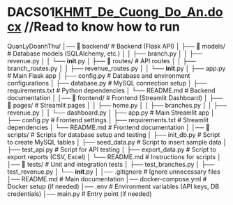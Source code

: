 # DACS01[KHMT_De_Cuong_Do_An.docx](https://github.com/user-attachments/files/19154100/KHMT_De_Cuong_Do_An.docx) //Read to know how to run
QuanLyDoanhThu/
│── 📂 backend/                  # Backend (Flask API)
│   ├── 📂 models/               # Database models (SQLAlchemy, etc.)
│   │   ├── branch.py
│   │   ├── revenue.py
│   │   └── __init__.py
│   ├── 📂 routes/               # API routes
│   │   ├── branch_routes.py
│   │   ├── revenue_routes.py
│   │   └── __init__.py
│   ├── app.py                   # Main Flask app
│   ├── config.py                # Database and environment configurations
│   ├── database.py              # MySQL connection setup
│   ├── requirements.txt         # Python dependencies
│   └── README.md                # Backend documentation
│
│── 📂 frontend/                  # Frontend (Streamlit Dashboard)
│   ├── 📂 pages/                 # Streamlit pages
│   │   ├── home.py
│   │   ├── branches.py
│   │   ├── revenue.py
│   │   └── dashboard.py
│   ├── app.py                    # Main Streamlit app
│   ├── config.py                  # Frontend settings
│   ├── requirements.txt           # Streamlit dependencies
│   └── README.md                  # Frontend documentation
│
│── 📂 scripts/                   # Scripts for database setup and testing
│   ├── init_db.py                 # Script to create MySQL tables
│   ├── seed_data.py               # Script to insert sample data
│   ├── test_api.py                # Script for API testing
│   ├── export_data.py             # Script to export reports (CSV, Excel)
│   └── README.md                  # Instructions for scripts
│
│── 📂 tests/                      # Unit and integration tests
│   ├── test_branches.py
│   ├── test_revenue.py
│   └── __init__.py
│
│── .gitignore                     # Ignore unnecessary files
│── README.md                       # Main documentation
│── docker-compose.yml              # Docker setup (if needed)
│── .env                            # Environment variables (API keys, DB credentials)
│── main.py                         # Entry point (if needed)
